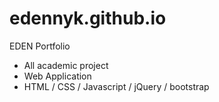 # edennyk.github.io
EDEN Portfolio
- All academic project 
- Web Application
- HTML / CSS / Javascript / jQuery / bootstrap 
